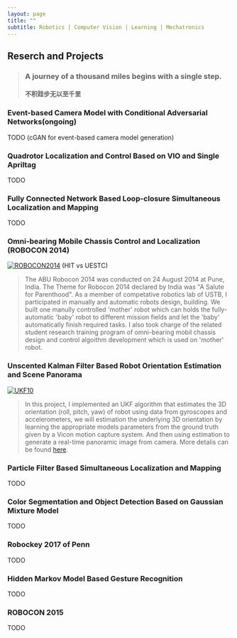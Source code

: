 ```yaml
---
layout: page
title: ""
subtitle: Robotics | Computer Vision | Learning | Mechatronics
---
```

## Reserch and Projects
> ### A journey of a thousand miles begins with a single step. 
> #### 不积跬步无以至千里

### Event-based Camera Model with Conditional Adversarial Networks(ongoing)
TODO (cGAN for event-based camera model generation)

### Quadrotor Localization and Control Based on VIO and Single Apriltag
TODO

### Fully Connected Network Based Loop-closure Simultaneous Localization and Mapping
TODO

### Omni-bearing Mobile Chassis Control and Localization (ROBOCON 2014)
[![ROBOCON2014](http://img.youtube.com/vi/j0Ndp49VYPs/0.jpg)](http://www.youtube.com/watch?v=j0Ndp49VYPs "ROBOCON2014")
(HIT vs UESTC)
> The ABU Robocon 2014 was conducted on 24 August 2014 at Pune, India. The Theme for Robocon 2014 declared by India was "A Salute for Parenthood". As a member of competative robotics lab of USTB, I participated in manually and automatic robots design, building. We built one manully controlled 'mother' robot which can holds the fully-automatic 'baby' robot to different mission fields and let the 'baby' automatically finish required tasks. I also took charge of the related student research training program of omni-bearing mobil chassis design and control algoithm development which is used on 'mother' robot.

### Unscented Kalman Filter Based Robot Orientation Estimation and Scene Panorama
[![UKF10](http://img.youtube.com/vi/YZcB-QJcKUk/0.jpg)](http://www.youtube.com/watch?v=YZcB-QJcKUk "UKF10")

> In this project, I implemented an UKF algorithm that estimates the 3D orientation (roll, pitch, yaw) of robot using data from gyroscopes and accelerometers, we will estimation the underlying 3D orientation by learning the appropriate models parameters from the ground truth given by a Vicon motion capture system. And then using estimation to generate a real-time panoramic image from camera. More detalis can be found [here](https://drive.google.com/file/d/1o5SvcSBA19LULOKvvoPVM_jdCfaBRu-j/view?usp=sharing).

### Particle Filter Based Simultaneous Localization and Mapping
TODO

### Color Segmentation and Object Detection Based on Gaussian Mixture Model
TODO

### Robockey 2017 of Penn
TODO

### Hidden Markov Model Based Gesture Recognition
TODO



### ROBOCON 2015
TODO

